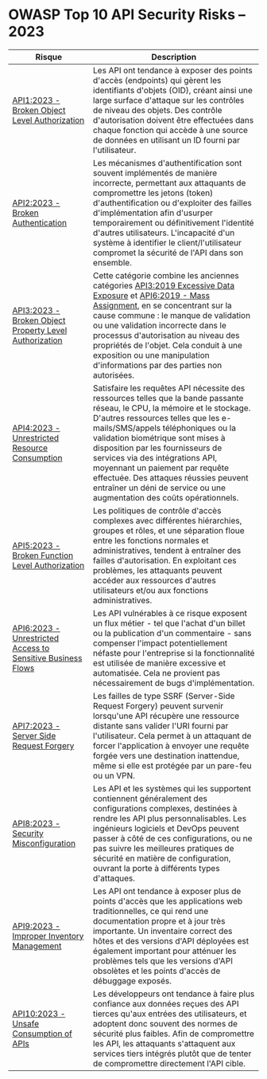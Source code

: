 # OWASP Top 10 API Security Risks – 2023

| Risque | Description |
| ------ | ----------- |
| [API1:2023 - Broken Object Level Authorization][api1] | Les API ont tendance à exposer des points d'accès (endpoints) qui gèrent les identifiants d'objets (OID), créant ainsi une large surface d'attaque sur les contrôles de niveau des objets. Des contrôle d'autorisation doivent être effectuées dans chaque fonction qui accède à une source de données en utilisant un ID fourni par l'utilisateur. |
| [API2:2023 - Broken Authentication][api2] | Les mécanismes d'authentification sont souvent implémentés de manière incorrecte, permettant aux attaquants de compromettre les jetons (token) d'authentification ou d'exploiter des failles d'implémentation afin d'usurper temporairement ou définitivement l'identité d'autres utilisateurs. L'incapacité d'un système à identifier le client/l'utilisateur compromet la sécurité de l'API dans son ensemble. |
| [API3:2023 - Broken Object Property Level Authorization][api3] | Cette catégorie combine les anciennes catégories [API3:2019 Excessive Data Exposure][1] et [API6:2019 - Mass Assignment][2], en se concentrant sur la cause commune : le manque de validation ou une validation incorrecte dans le processus d'autorisation au niveau des propriétés de l'objet. Cela conduit à une exposition ou une manipulation d'informations par des parties non autorisées. |
| [API4:2023 - Unrestricted Resource Consumption][api4] | Satisfaire les requêtes API nécessite des ressources telles que la bande passante réseau, le CPU, la mémoire et le stockage. D'autres ressources telles que les e-mails/SMS/appels téléphoniques ou la validation biométrique sont mises à disposition par les fournisseurs de services via des intégrations API, moyennant un paiement par requête effectuée. Des attaques réussies peuvent entraîner un déni de service ou une augmentation des coûts opérationnels. |
| [API5:2023 - Broken Function Level Authorization][api5] | Les politiques de contrôle d'accès complexes avec différentes hiérarchies, groupes et rôles, et une séparation floue entre les fonctions normales et administratives, tendent à entraîner des failles d'autorisation. En exploitant ces problèmes, les attaquants peuvent accéder aux ressources d'autres utilisateurs et/ou aux fonctions administratives. |
| [API6:2023 - Unrestricted Access to Sensitive Business Flows][api6] | Les API vulnérables à ce risque exposent un flux métier - tel que l'achat d'un billet ou la publication d'un commentaire - sans compenser l'impact potentiellement néfaste pour l'entreprise si la fonctionnalité est utilisée de manière excessive et automatisée. Cela ne provient pas nécessairement de bugs d'implémentation. |
| [API7:2023 - Server Side Request Forgery][api7] | Les failles de type SSRF (Server-Side Request Forgery) peuvent survenir lorsqu'une API récupère une ressource distante sans valider l'URI fourni par l'utilisateur. Cela permet à un attaquant de forcer l'application à envoyer une requête forgée vers une destination inattendue, même si elle est protégée par un pare-feu ou un VPN. |
| [API8:2023 - Security Misconfiguration][api8] | Les API et les systèmes qui les supportent contiennent généralement des configurations complexes, destinées à rendre les API plus personnalisables. Les ingénieurs logiciels et DevOps peuvent passer à côté de ces configurations, ou ne pas suivre les meilleures pratiques de sécurité en matière de configuration, ouvrant la porte à différents types d'attaques. |
| [API9:2023 - Improper Inventory Management][api9] | Les API ont tendance à exposer plus de points d'accès que les applications web traditionnelles, ce qui rend une documentation propre et à jour très importante. Un inventaire correct des hôtes et des versions d'API déployées est également important pour atténuer les problèmes tels que les versions d'API obsolètes et les points d'accès de débuggage exposés. |
| [API10:2023 - Unsafe Consumption of APIs][api10] | Les développeurs ont tendance à faire plus confiance aux données reçues des API tierces qu'aux entrées des utilisateurs, et adoptent donc souvent des normes de sécurité plus faibles. Afin de compromettre les API, les attaquants s'attaquent aux services tiers intégrés plutôt que de tenter de compromettre directement l'API cible. |

[1]: https://owasp.org/API-Security/editions/2019/en/0xa3-excessive-data-exposure/
[2]: https://owasp.org/API-Security/editions/2019/en/0xa6-mass-assignment/
[3]: https://owasp.org/API-Security/editions/2019/en/0xa4-lack-of-resources-and-rate-limiting/
[api1]: 0xa1-broken-object-level-authorization.md
[api2]: 0xa2-broken-authentication.md
[api3]: 0xa3-broken-object-property-level-authorization.md
[api4]: 0xa4-unrestricted-resource-consumption.md
[api5]: 0xa5-broken-function-level-authorization.md
[api6]: 0xa6-unrestricted-access-to-sensitive-business-flows.md
[api7]: 0xa7-server-side-request-forgery.md
[api8]: 0xa8-security-misconfiguration.md
[api9]: 0xa9-improper-inventory-management.md
[api10]: 0xaa-unsafe-consumption-of-apis.md

